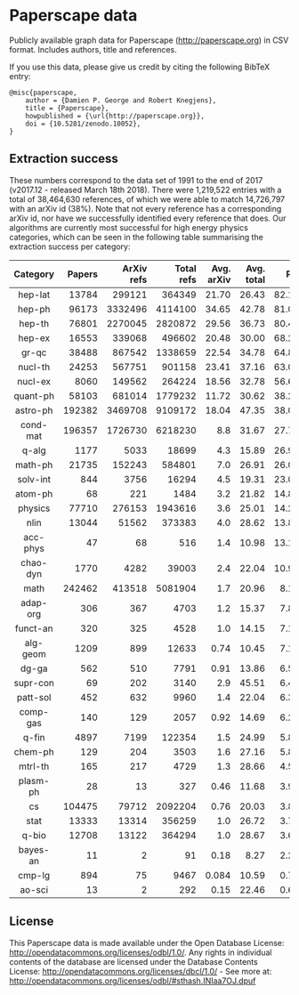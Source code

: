 Paperscape data
===============

Publicly available graph data for Paperscape (http://paperscape.org) in CSV format. Includes authors, title and references.

If you use this data, please give us credit by citing the following BibTeX entry:

```
@misc{paperscape,
    author = {Damien P. George and Robert Knegjens},
    title = {Paperscape},
    howpublished = {\url{http://paperscape.org}},
    doi = {10.5281/zenodo.10052},
}
```

Extraction success
------------------

These numbers correspond to the data set of 1991 to the end of 2017 (v2017.12 - released March 18th 2018).
There were 1,219,522 entries with a total of 38,464,630 references, of which we were able to match 14,726,797 with an arXiv id (38%).
Note that not every reference has a corresponding arXiv id, nor have we successfully identified every reference that does.
Our algorithms are currently most successful for high energy physics categories, which can be seen in the following table summarising the extraction success per category:

| Category | Papers | ArXiv refs | Total refs | Avg. arXiv | Avg. total |  Ratio |
|:--------:| ------:| ----------:| ----------:| ----------:| ----------:| ------:|
|  hep-lat |  13784 |     299121 |     364349 |      21.70 |      26.43 | 82.10% |
|   hep-ph |  96173 |    3332496 |    4114100 |      34.65 |      42.78 | 81.00% |
|   hep-th |  76801 |    2270045 |    2820872 |      29.56 |      36.73 | 80.47% |
|   hep-ex |  16553 |     339068 |     496602 |      20.48 |      30.00 | 68.28% |
|    gr-qc |  38488 |     867542 |    1338659 |      22.54 |      34.78 | 64.81% |
|  nucl-th |  24253 |     567751 |     901158 |      23.41 |      37.16 | 63.00% |
|  nucl-ex |   8060 |     149562 |     264224 |      18.56 |      32.78 | 56.60% |
| quant-ph |  58103 |     681014 |    1779232 |      11.72 |      30.62 | 38.28% |
| astro-ph | 192382 |    3469708 |    9109172 |      18.04 |      47.35 | 38.09% |
| cond-mat | 196357 |    1726730 |    6218230 |        8.8 |      31.67 | 27.77% |
|    q-alg |   1177 |       5033 |      18699 |        4.3 |      15.89 | 26.92% |
|  math-ph |  21735 |     152243 |     584801 |        7.0 |      26.91 | 26.03% |
| solv-int |    844 |       3756 |      16294 |        4.5 |      19.31 | 23.05% |
|  atom-ph |     68 |        221 |       1484 |        3.2 |      21.82 | 14.89% |
|  physics |  77710 |     276153 |    1943616 |        3.6 |      25.01 | 14.21% |
|     nlin |  13044 |      51562 |     373383 |        4.0 |      28.62 | 13.81% |
| acc-phys |     47 |         68 |        516 |        1.4 |      10.98 | 13.18% |
| chao-dyn |   1770 |       4282 |      39003 |        2.4 |      22.04 | 10.98% |
|     math | 242462 |     413518 |    5081904 |        1.7 |      20.96 |  8.14% |
| adap-org |    306 |        367 |       4703 |        1.2 |      15.37 |  7.80% |
| funct-an |    320 |        325 |       4528 |        1.0 |      14.15 |  7.18% |
| alg-geom |   1209 |        899 |      12633 |       0.74 |      10.45 |  7.12% |
|    dg-ga |    562 |        510 |       7791 |       0.91 |      13.86 |  6.55% |
| supr-con |     69 |        202 |       3140 |        2.9 |      45.51 |  6.43% |
| patt-sol |    452 |        632 |       9960 |        1.4 |      22.04 |  6.35% |
| comp-gas |    140 |        129 |       2057 |       0.92 |      14.69 |  6.27% |
|    q-fin |   4897 |       7199 |     122354 |        1.5 |      24.99 |  5.88% |
|  chem-ph |    129 |        204 |       3503 |        1.6 |      27.16 |  5.82% |
|  mtrl-th |    165 |        217 |       4729 |        1.3 |      28.66 |  4.59% |
| plasm-ph |     28 |         13 |        327 |       0.46 |      11.68 |  3.98% |
|       cs | 104475 |      79712 |    2092204 |       0.76 |      20.03 |  3.81% |
|     stat |  13333 |      13314 |     356259 |        1.0 |      26.72 |  3.74% |
|    q-bio |  12708 |      13122 |     364294 |        1.0 |      28.67 |  3.60% |
| bayes-an |     11 |          2 |         91 |       0.18 |       8.27 |  2.20% |
|   cmp-lg |    894 |         75 |       9467 |      0.084 |      10.59 |  0.79% |
|   ao-sci |     13 |          2 |        292 |       0.15 |      22.46 |  0.68% |

License
-------

This Paperscape data is made available under the Open Database License: http://opendatacommons.org/licenses/odbl/1.0/. Any rights in individual contents of the database are licensed under the Database Contents License: http://opendatacommons.org/licenses/dbcl/1.0/ - See more at: http://opendatacommons.org/licenses/odbl/#sthash.INIaa7OJ.dpuf
